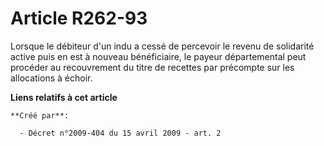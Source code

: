 # Article R262-93

Lorsque le débiteur d'un indu a cessé de percevoir le revenu de solidarité active puis en est à nouveau bénéficiaire, le
payeur départemental peut procéder au recouvrement du titre de recettes par précompte sur les allocations à échoir.

**Liens relatifs à cet article**

	**Créé par**:

	  - Décret n°2009-404 du 15 avril 2009 - art. 2
